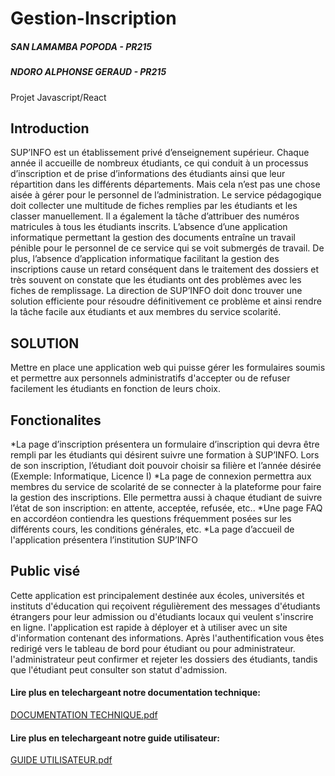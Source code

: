 # Gestion-Inscription
##### SAN LAMAMBA POPODA - PR215
##### NDORO ALPHONSE GERAUD - PR215
Projet Javascript/React

## Introduction
SUP’INFO est un établissement privé d’enseignement supérieur. Chaque année il accueille de nombreux étudiants, ce qui conduit à un processus d’inscription et de prise d’informations des étudiants ainsi que leur répartition dans les différents départements.
Mais cela n’est pas une chose aisée à gérer pour le personnel de l’administration. Le service pédagogique doit collecter une multitude de fiches remplies par les étudiants et les classer manuellement. Il a également la tâche d’attribuer des numéros matricules à tous les étudiants inscrits. L’absence d’une application informatique permettant la gestion des documents entraîne un travail pénible pour le personnel de ce service qui se voit submergés de travail.
De plus, l’absence d’application informatique facilitant la gestion des inscriptions cause un retard conséquent dans le traitement des dossiers et très souvent on constate que les étudiants ont des problèmes avec les fiches de remplissage.
La direction de SUP’INFO doit donc trouver une solution efficiente pour résoudre définitivement ce problème et ainsi rendre la tâche facile aux étudiants et aux membres du service scolarité.

## SOLUTION
Mettre en place une application web qui puisse gérer les formulaires soumis et permettre aux personnels administratifs d'accepter ou de refuser facilement les étudiants en fonction de leurs choix.

## Fonctionalites
*La page d’inscription présentera un formulaire d’inscription qui devra être rempli par les étudiants qui désirent suivre une formation à SUP’INFO. Lors de son inscription, l’étudiant doit pouvoir choisir sa filière et l’année désirée (Exemple: Informatique, Licence I)
*La page de connexion permettra aux membres du service de scolarité de se connecter à la plateforme pour faire la gestion des inscriptions. Elle permettra aussi à chaque étudiant de suivre l’état de son inscription: en attente, acceptée, refusée, etc..
*Une page FAQ en accordéon contiendra les questions fréquemment posées sur les différents cours, les conditions générales, etc.
*La page d’accueil de l'application présentera l’institution  SUP’INFO

## Public visé
Cette application est principalement destinée aux écoles, universités et instituts d'éducation qui reçoivent régulièrement des messages d'étudiants étrangers pour leur admission ou d'étudiants locaux qui veulent s'inscrire en ligne. l'application est rapide à déployer et à utiliser avec un site d'information contenant des informations.
Après l'authentification vous êtes redirigé vers le tableau de bord pour étudiant ou pour administrateur.
l'administrateur peut confirmer et rejeter les dossiers des étudiants, tandis que l'étudiant peut consulter son statut d'admission.


#### Lire plus en telechargeant notre documentation technique:
[DOCUMENTATION TECHNIQUE.pdf](https://github.com/slamamba/Gestion-Inscription/files/6677579/DOCUMENTATION.TECHNIQUE.pdf)


#### Lire plus en telechargeant notre guide utilisateur:
[GUIDE UTILISATEUR.pdf](https://github.com/slamamba/Gestion-Inscription/files/6677576/GUIDE.UTILISATEUR.pdf)
